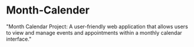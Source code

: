 # Month-Calender
"Month Calendar Project: A user-friendly web application that allows users to view and manage events and appointments within a monthly calendar interface."
